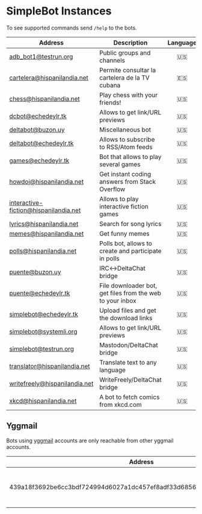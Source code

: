 # SimpleBot Instances

To see supported commands send `/help` to the bots.

| Address                        | Description                                                 | Language | Availability | Administrator |
| ------------------------------ | ----------------------------------------------------------- | :------: | :----------: | ------------- |
| adb_bot1@testrun.org           | Public groups and channels                                  | 🇺🇸 | 24h | [adbenitez] |
| cartelera@hispanilandia.net    | Permite consultar la cartelera de la TV cubana              | 🇪🇸 | 24h | [adbenitez] |
| chess@hispanilandia.net        | Play chess with your friends!                               | 🇺🇸 | 24h | [adbenitez] |
| dcbot@echedeylr.tk             | Allows to get link/URL previews                             | 🇺🇸 | 24h | [adbenitez] |
| deltabot@buzon.uy              | Miscellaneous bot                                           | 🇺🇸 | 24h | [adbenitez] |
| deltabot@echedeylr.tk          | Allows to subscribe to RSS/Atom feeds                       | 🇺🇸 | 24h | [adbenitez] |
| games@echedeylr.tk             | Bot that allows to play several games                       | 🇺🇸 | 24h | [adbenitez] |
| howdoi@hispanilandia.net       | Get instant coding answers from Stack Overflow              | 🇺🇸 | 24h | [adbenitez] |
| interactive-fiction@hispanilandia.net | Allows to play interactive fiction games             | 🇺🇸 | 24h | [adbenitez] |
| lyrics@hispanilandia.net       | Search for song lyrics                                      | 🇺🇸 | 24h | [adbenitez] |
| memes@hispanilandia.net        | Get funny memes                                             | 🇺🇸 | 24h | [adbenitez] |
| polls@hispanilandia.net        | Polls bot, allows to create and participate in polls        | 🇺🇸 | 24h | [adbenitez] |
| puente@buzon.uy                | IRC↔️DeltaChat bridge                                       | 🇺🇸 | 24h | [adbenitez] |
| puente@echedeylr.tk            | File downloader bot, get files from the web to your inbox   | 🇺🇸 | 24h | [adbenitez] |
| simplebot@echedeylr.tk         | Upload files and get the download links                     | 🇺🇸 | 24h | [adbenitez] |
| simplebot@systemli.org         | Allows to get link/URL previews                             | 🇺🇸 | 24h | [adbenitez] |
| simplebot@testrun.org          | Mastodon/DeltaChat bridge                                   | 🇺🇸 | 24h | [adbenitez] |
| translator@hispanilandia.net   | Translate text to any language                              | 🇺🇸 | 24h | [adbenitez] |
| writefreely@hispanilandia.net  | WriteFreely/DeltaChat bridge                                | 🇺🇸 | 24h | [adbenitez] |
| xkcd@hispanilandia.net         | A bot to fetch comics from xkcd.com                         | 🇺🇸 | 24h | [adbenitez] |

## Yggmail

Bots using [yggmail](https://github.com/neilalexander/yggmail) accounts are only reachable from other yggmail accounts.

| Address                                                     | Description                                | Language | Availability | Administrator |
| ----------------------------------------------------------- | ------------------------------------------ | :------: | :----------: | ------------- |
| 439a18f3692be6cc3bdf724994d6027a1dc457ef8adf33d68564205c03b3ad46@yggmail | Echo bot, echoes back any text sent in private | 🇺🇸 | 24h | [adbenitez] |

[adbenitez]: mailto:adbenitez@nauta.cu
